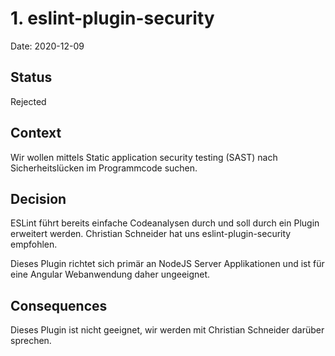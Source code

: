 # 1. eslint-plugin-security

Date: 2020-12-09

## Status

Rejected

## Context

Wir wollen mittels Static application security testing (SAST) nach Sicherheitslücken im Programmcode suchen.

## Decision

ESLint führt bereits einfache Codeanalysen durch und soll durch ein Plugin erweitert werden. Christian Schneider hat uns eslint-plugin-security empfohlen.

Dieses Plugin richtet sich primär an NodeJS Server Applikationen und ist für eine Angular Webanwendung daher ungeeignet.

## Consequences

Dieses Plugin ist nicht geeignet, wir werden mit Christian Schneider darüber sprechen.
